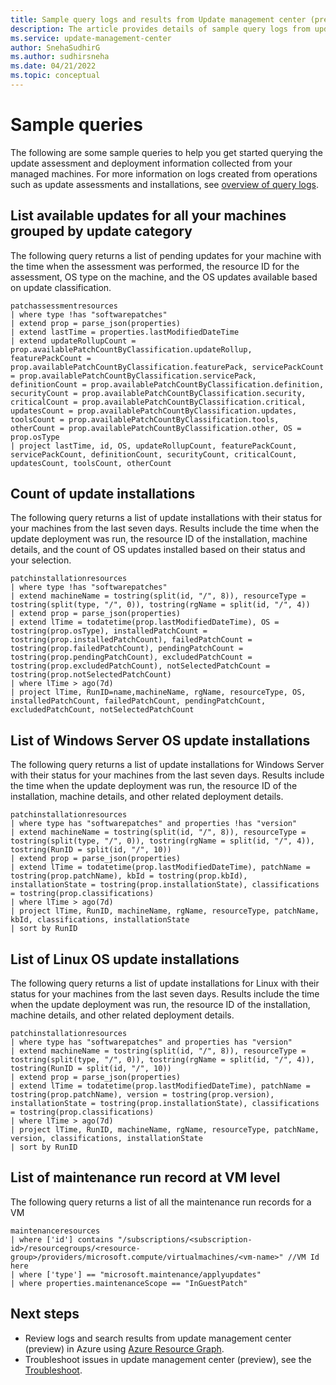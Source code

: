 ```yaml
---
title: Sample query logs and results from Update management center (preview)
description: The article provides details of sample query logs from update management center (preview) in Azure using Azure Resource Graph
ms.service: update-management-center
author: SnehaSudhirG
ms.author: sudhirsneha
ms.date: 04/21/2022
ms.topic: conceptual
---
```


# Sample queries

The following are some sample queries to help you get started querying the update assessment and deployment information collected from your managed machines. For more information on logs created from operations such as update assessments and installations, see [overview of query logs](query-logs.md).
 
## List available updates for all your machines grouped by update category

The following query returns a list of pending updates for your machine with the time when the assessment was performed, the resource ID for the assessment, OS type on the machine, and the OS updates available based on update classification.

```kusto
patchassessmentresources
| where type !has "softwarepatches"
| extend prop = parse_json(properties)
| extend lastTime = properties.lastModifiedDateTime
| extend updateRollupCount = prop.availablePatchCountByClassification.updateRollup, featurePackCount = prop.availablePatchCountByClassification.featurePack, servicePackCount = prop.availablePatchCountByClassification.servicePack, definitionCount = prop.availablePatchCountByClassification.definition, securityCount = prop.availablePatchCountByClassification.security, criticalCount = prop.availablePatchCountByClassification.critical, updatesCount = prop.availablePatchCountByClassification.updates, toolsCount = prop.availablePatchCountByClassification.tools, otherCount = prop.availablePatchCountByClassification.other, OS = prop.osType
| project lastTime, id, OS, updateRollupCount, featurePackCount, servicePackCount, definitionCount, securityCount, criticalCount, updatesCount, toolsCount, otherCount
```

## Count of update installations 

The following query returns a list of update installations with their status for your machines from the last seven days. Results include the time when the update deployment was run, the resource ID of the installation, machine details, and the count of OS updates installed based on their status and your selection.

```kusto
patchinstallationresources
| where type !has "softwarepatches"
| extend machineName = tostring(split(id, "/", 8)), resourceType = tostring(split(type, "/", 0)), tostring(rgName = split(id, "/", 4))
| extend prop = parse_json(properties)
| extend lTime = todatetime(prop.lastModifiedDateTime), OS = tostring(prop.osType), installedPatchCount = tostring(prop.installedPatchCount), failedPatchCount = tostring(prop.failedPatchCount), pendingPatchCount = tostring(prop.pendingPatchCount), excludedPatchCount = tostring(prop.excludedPatchCount), notSelectedPatchCount = tostring(prop.notSelectedPatchCount)
| where lTime > ago(7d)
| project lTime, RunID=name,machineName, rgName, resourceType, OS, installedPatchCount, failedPatchCount, pendingPatchCount, excludedPatchCount, notSelectedPatchCount
```

## List of Windows Server OS update installations 

The following query returns a list of update installations for Windows Server with their status for your machines from the last seven days. Results include the time when the update deployment was run, the resource ID of the installation, machine details, and other related deployment details.

```kusto
patchinstallationresources
| where type has "softwarepatches" and properties !has "version"
| extend machineName = tostring(split(id, "/", 8)), resourceType = tostring(split(type, "/", 0)), tostring(rgName = split(id, "/", 4)), tostring(RunID = split(id, "/", 10))
| extend prop = parse_json(properties)
| extend lTime = todatetime(prop.lastModifiedDateTime), patchName = tostring(prop.patchName), kbId = tostring(prop.kbId), installationState = tostring(prop.installationState), classifications = tostring(prop.classifications)
| where lTime > ago(7d)
| project lTime, RunID, machineName, rgName, resourceType, patchName, kbId, classifications, installationState
| sort by RunID
```

## List of Linux OS update installations

The following query returns a list of update installations for Linux with their status for your machines from the last seven days. Results include the time when the update deployment was run, the resource ID of the installation, machine details, and other related deployment details.

```kusto
patchinstallationresources
| where type has "softwarepatches" and properties has "version"
| extend machineName = tostring(split(id, "/", 8)), resourceType = tostring(split(type, "/", 0)), tostring(rgName = split(id, "/", 4)), tostring(RunID = split(id, "/", 10))
| extend prop = parse_json(properties)
| extend lTime = todatetime(prop.lastModifiedDateTime), patchName = tostring(prop.patchName), version = tostring(prop.version), installationState = tostring(prop.installationState), classifications = tostring(prop.classifications)
| where lTime > ago(7d)
| project lTime, RunID, machineName, rgName, resourceType, patchName, version, classifications, installationState
| sort by RunID
```

## List of maintenance run record at VM level
The following query returns a list of all the maintenance run records for a VM

```kusto
maintenanceresources 
| where ['id'] contains "/subscriptions/<subscription-id>/resourcegroups/<resource-group>/providers/microsoft.compute/virtualmachines/<vm-name>" //VM Id here
| where ['type'] == "microsoft.maintenance/applyupdates" 
| where properties.maintenanceScope == "InGuestPatch"
```

## Next steps
- Review logs and search results from update management center (preview) in Azure using [Azure Resource Graph](query-logs.md).
- Troubleshoot issues in update management center (preview), see the [Troubleshoot](troubleshoot.md).
